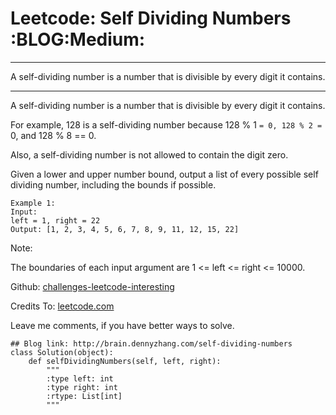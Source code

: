 # Leetcode: Self Dividing Numbers     :BLOG:Medium:


---

A self-dividing number is a number that is divisible by every digit it contains.  

---

A self-dividing number is a number that is divisible by every digit it contains.  

For example, 128 is a self-dividing number because 128 % 1 `= 0, 128 % 2 =` 0, and 128 % 8 == 0.  

Also, a self-dividing number is not allowed to contain the digit zero.  

Given a lower and upper number bound, output a list of every possible self dividing number, including the bounds if possible.  

    Example 1:
    Input: 
    left = 1, right = 22
    Output: [1, 2, 3, 4, 5, 6, 7, 8, 9, 11, 12, 15, 22]

Note:  

The boundaries of each input argument are 1 <= left <= right <= 10000.  

Github: [challenges-leetcode-interesting](https://github.com/DennyZhang/challenges-leetcode-interesting/tree/master/self-dividing-numbers)  

Credits To: [leetcode.com](https://leetcode.com/problems/self-dividing-numbers/description/)  

Leave me comments, if you have better ways to solve.  

    ## Blog link: http://brain.dennyzhang.com/self-dividing-numbers
    class Solution(object):
        def selfDividingNumbers(self, left, right):
            """
            :type left: int
            :type right: int
            :rtype: List[int]
            """
